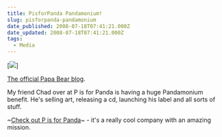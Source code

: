 ```yaml
---
title: PisforPanda Pandamonium!
slug: pisforpanda-pandamonium
date_published: 2008-07-18T07:41:21.000Z
date_updated: 2008-07-18T07:41:21.000Z
tags:
  - Media
---
```


[![](http://media.tumblr.com/ch8QKLQpAbj2ne0nuSizPrOU_500.png)]

[The official Papa Bear blog](http://pisforpanda.tumblr.com/post/42704247/here-is-another-peek-of-what-to-expect-at-the-art).

My friend Chad over at P is for Panda is having a huge Pandamonium benefit. He's selling art, releasing a cd, launching his label and all sorts of stuff.

~[Check out P is for Panda](http://pisforpanda.com/)~ - it's a really cool company with an amazing mission.
